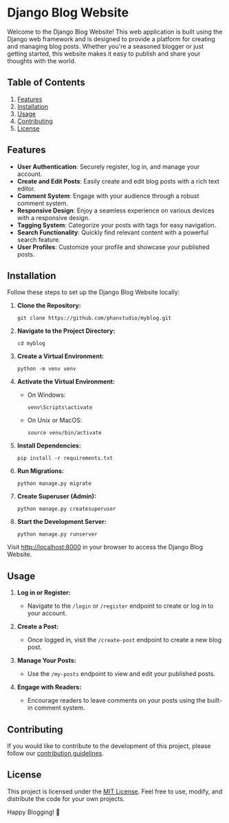 # Django Blog Website

Welcome to the Django Blog Website! This web application is built using the Django web framework and is designed to provide a platform for creating and managing blog posts. Whether you're a seasoned blogger or just getting started, this website makes it easy to publish and share your thoughts with the world.

## Table of Contents

1. [Features](#features)
2. [Installation](#installation)
3. [Usage](#usage)
4. [Contributing](#contributing)
5. [License](#license)

## Features

- **User Authentication**: Securely register, log in, and manage your account.
- **Create and Edit Posts**: Easily create and edit blog posts with a rich text editor.
- **Comment System**: Engage with your audience through a robust comment system.
- **Responsive Design**: Enjoy a seamless experience on various devices with a responsive design.
- **Tagging System**: Categorize your posts with tags for easy navigation.
- **Search Functionality**: Quickly find relevant content with a powerful search feature.
- **User Profiles**: Customize your profile and showcase your published posts.

## Installation

Follow these steps to set up the Django Blog Website locally:

1. **Clone the Repository:**
   ```
   git clone https://github.com/phanstudio/myblog.git
   ```

2. **Navigate to the Project Directory:**
   ```
   cd myblog
   ```

3. **Create a Virtual Environment:**
   ```
   python -m venv venv
   ```

4. **Activate the Virtual Environment:**
   - On Windows:
     ```
     venv\Scripts\activate
     ```
   - On Unix or MacOS:
     ```
     source venv/bin/activate
     ```

5. **Install Dependencies:**
   ```
   pip install -r requirements.txt
   ```

6. **Run Migrations:**
   ```
   python manage.py migrate
   ```

7. **Create Superuser (Admin):**
   ```
   python manage.py createsuperuser
   ```

8. **Start the Development Server:**
   ```
   python manage.py runserver
   ```

Visit [http://localhost:8000](http://localhost:8000) in your browser to access the Django Blog Website.

## Usage

1. **Log in or Register:**
   - Navigate to the `/login` or `/register` endpoint to create or log in to your account.

2. **Create a Post:**
   - Once logged in, visit the `/create-post` endpoint to create a new blog post.

3. **Manage Your Posts:**
   - Use the `/my-posts` endpoint to view and edit your published posts.

4. **Engage with Readers:**
   - Encourage readers to leave comments on your posts using the built-in comment system.

## Contributing

If you would like to contribute to the development of this project, please follow our [contribution guidelines](CONTRIBUTING.md).

## License

This project is licensed under the [MIT License](LICENSE). Feel free to use, modify, and distribute the code for your own projects.

Happy Blogging! 🚀

